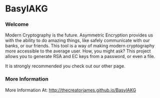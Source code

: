 # BasylAKG

### Welcome
Modern Cryptography is the future. Asymmetric Encryption provides us with the ability to do amazing things, like safely communicate with our banks, or our friends. This tool is a way of making modern cryptography more accessible to the average user. How, you might ask? This project allows you to generate RSA and EC keys from a password, or even a file. 

It is strongly recommended you check out our other page.

### More Information

More Information At:
 http://thecreatorjames.github.io/BasylAKG
